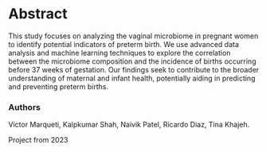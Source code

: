 # Abstract

This study focuses on analyzing the vaginal microbiome in pregnant women to identify potential indicators of preterm birth. We use advanced data analysis and machine learning techniques to explore the correlation between the microbiome composition and the incidence of births occurring before 37 weeks of gestation. Our findings seek to contribute to the broader understanding of maternal and infant health, potentially aiding in predicting and preventing preterm births.

### Authors

Victor Marqueti, Kalpkumar Shah, Naivik Patel, Ricardo Diaz, Tina Khajeh.



Project from 2023
